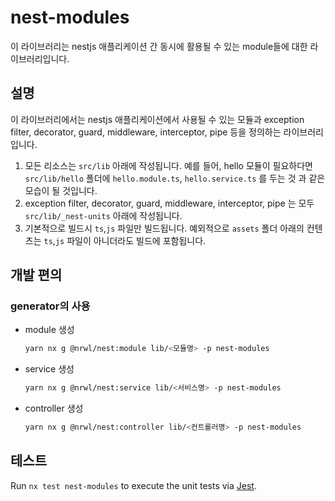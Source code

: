 # nest-modules

이 라이브러리는 nestjs 애플리케이션 간 동시에 활용될 수 있는 module들에 대한 라이브러리입니다.

## 설명

이 라이브러리에서는 nestjs 애플리케이션에서 사용될 수 있는 모듈과 exception filter, decorator, guard, middleware, interceptor, pipe 등을 정의하는 라이브러리입니다.


1. 모든 리소스는 `src/lib` 아래에 작성됩니다. 예를 들어, hello 모듈이 필요하다면 `src/lib/hello` 폴더에 `hello.module.ts`, `hello.service.ts` 를 두는 것 과 같은 모습이 될 것입니다.
2. exception filter, decorator, guard, middleware, interceptor, pipe 는 모두 `src/lib/_nest-units` 아래에 작성됩니다.
3. 기본적으로 빌드시 `ts`,`js` 파일만 빌드됩니다. 예외적으로 `assets` 폴더 아래의 컨텐츠는 `ts`,`js` 파일이 아니더라도 빌드에 포함됩니다.

## 개발 편의

### generator의 사용

- module 생성

    ```bash
    yarn nx g @nrwl/nest:module lib/<모듈명> -p nest-modules
    ```

- service 생성

    ```bash
    yarn nx g @nrwl/nest:service lib/<서비스명> -p nest-modules
    ```

- controller 생성

    ```bash
    yarn nx g @nrwl/nest:controller lib/<컨트롤러명> -p nest-modules
    ```


## 테스트

Run `nx test nest-modules` to execute the unit tests via [Jest](https://jestjs.io).
